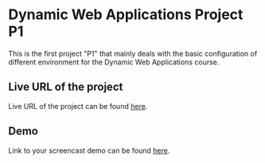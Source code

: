 # Dynamic Web Applications Project P1

This is the first project "P1" that mainly deals with the basic configuration of different environment for the Dynamic Web Applications course.

## Live URL of the project

Live URL of the project can be found [here](http://p1.chanchika.me/).

## Demo

Link to your screencast demo can be found [here](http://p1.chanchika.me/).
